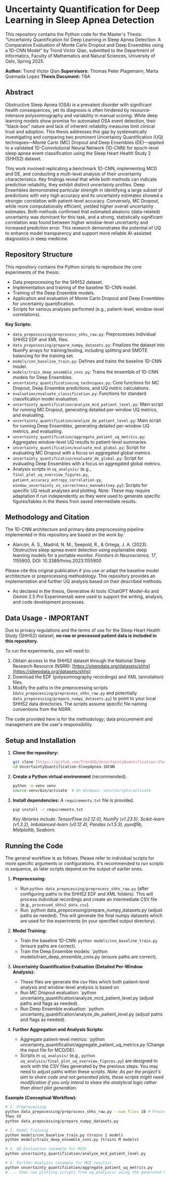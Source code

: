 # Uncertainty Quantification for Deep Learning in Sleep Apnea Detection

This repository contains the Python code for the Master's Thesis: "Uncertainty Quantification for Deep Learning in Sleep Apnea Detection: A Comparative Evaluation of Monte Carlo Dropout and Deep Ensembles using a 1D-CNN Model" by Trond Victor Qian, submitted to the Department of Informatics, Faculty of Mathematics and Natural Sciences, University of Oslo, Spring 2025.

**Author:** Trond Victor Qian
**Supervisors:** Thomas Peter Plagemann, Marta Quemada Lopez
**Thesis Document:** TBA

## Abstract

Obstructive Sleep Apnea (OSA) is a prevalent disorder with significant health consequences, yet its diagnosis is often hindered by resource-intensive polysomnography and variability in manual scoring. While deep learning models show promise for automated OSA event detection, their "black-box" nature and lack of inherent reliability measures limit clinical trust and adoption. This thesis addresses this gap by systematically investigating and comparing two prominent Uncertainty Quantification (UQ) techniques—Monte Carlo (MC) Dropout and Deep Ensembles (DE)—applied to a validated 1D-Convolutional Neural Network (1D-CNN) for epoch-level sleep apnea event classification using the Sleep Heart Health Study 2 (SHHS2) dataset.

This work involved replicating a benchmark 1D-CNN, implementing MCD and DE, and conducting a multi-level analysis of their uncertainty characteristics. Key findings reveal that while both methods can indicate prediction reliability, they exhibit distinct uncertainty profiles. Deep Ensembles demonstrated particular strength in identifying a large subset of predictions with very high accuracy and its uncertainty estimates showed a stronger correlation with patient-level accuracy. Conversely, MC Dropout, while more computationally efficient, yielded higher overall uncertainty estimates. Both methods confirmed that estimated aleatoric (data-related) uncertainty was dominant for this task, and a strong, statistically significant correlation was found between higher window-level uncertainty and increased prediction error. This research demonstrates the potential of UQ to enhance model transparency and support more reliable AI-assisted diagnostics in sleep medicine.

## Repository Structure

This repository contains the Python scripts to reproduce the core experiments of the thesis:
* Data preprocessing for the SHHS2 dataset.
* Implementation and training of the baseline 1D-CNN model.
* Training of the Deep Ensemble models.
* Application and evaluation of Monte Carlo Dropout and Deep Ensembles for uncertainty quantification.
* Scripts for various analyses performed (e.g., patient-level, window-level correlations).

**Key Scripts:**
* `data_prepocessing/preprocess_shhs_raw.py`: Preprocesses individual SHHS2 EDF and XML files.
* `data_prepocessing/prepare_numpy_datasets.py`: Finalizes the dataset into NumPy arrays for training/testing, including splitting and SMOTE balancing for the training set.
* `models/cnn_baseline_train.py`: Defines and trains the baseline 1D-CNN model.
* `models/train_deep_ensemble_cnns.py`: Trains the ensemble of 1D-CNN models for Deep Ensembles.
* `uncertainty_quantification/uq_techniques.py`: Core functions for MC Dropout, Deep Ensemble predictions, and UQ metric calculations.
* `evaluation/evaluate_classification.py`: Functions for standard classification model evaluation.
* `uncertainty_quantification/analyze_mcd_patient_level.py`: Main script for running MC Dropout, generating detailed per-window UQ metrics, and evaluating.
* `uncertainty_quantification/analyze_de_patient_level.py`: Main script for running Deep Ensembles, generating detailed per-window UQ metrics, and evaluating.
* `uncertainty_quantification/aggregate_patient_uq_metrics.py`: Aggregates window-level UQ results to patient-level summaries.
* `uncertainty_quantification/evaluate_mcd_global.py`: Script for evaluating MC Dropout with a focus on aggregated global metrics.
* `uncertainty_quantification/evaluate_de_global.py`: Script for evaluating Deep Ensembles with a focus on aggregated global metrics.
* Analysis scripts in `uq_analysis/` (e.g., `final_plot_uq_overview_figures.py`, `patient_accuracy_entropy_correlation.py`, `window_uncertainty_vs_correctness_mannwhitney.py`): Scripts for specific UQ result analyses and plotting. Note: These may require adaptation if run independently as they were used to generate specific figures/tables in the thesis from saved intermediate results.

## Methodology and Citation

The 1D-CNN architecture and primary data preprocessing pipeline implemented in this repository are based on the work by:

* Alarcón, Á. S., Madrid, N. M., Seepold, R., & Ortega, J. A. (2023). Obstructive sleep apnea event detection using explainable deep learning models for a portable monitor. *Frontiers in Neuroscience, 17*, 1155900. DOI: 10.3389/fnins.2023.1155900

Please cite this original publication if you use or adapt the baseline model architecture or preprocessing methodology. This repository provides an implementation and further UQ analysis based on their described methods.

* As declared in the thesis, Generative AI tools (ChatGPT Model-4o and Gemini 2.5 Pro Experimental) were used to support the writing, analysis, and code development processes.

## Data Usage - IMPORTANT

Due to privacy regulations and the terms of use for the Sleep Heart Health Study (SHHS2) dataset, **no raw or processed patient data is included in this repository.**

To run the experiments, you will need to:
1.  Obtain access to the SHHS2 dataset through the National Sleep Research Resource (NSRR): [https://sleepdata.org/datasets/shhs](https://sleepdata.org/datasets/shhs)
2.  Download the EDF (polysomnography recordings) and XML (annotation) files.
3.  Modify the paths in the preprocessing scripts (`data_prepocessing/preprocess_shhs_raw.py` and potentially `data_prepocessing/prepare_numpy_datasets.py`) to point to your local SHHS2 data directories. The scripts assume specific file naming conventions from the NSRR.

The code provided here is for the methodology; data procurement and management are the user's responsibility.

## Setup and Installation

1.  **Clone the repository:**
    ```bash
    git clone [https://github.com/TrondVQ/UncertaintyQuantification-SleepApnea-1DCNN.git](https://github.com/TrondVQ/UncertaintyQuantification-SleepApnea-1DCNN.git)
    cd UncertaintyQuantification-SleepApnea-1DCNN
    ```
2.  **Create a Python virtual environment** (recommended):
    ```bash
    python -m venv venv
    source venv/bin/activate  # On Windows: venv\Scripts\activate
    ```
3.  **Install dependencies:**
    A `requirements.txt` file is provided.
    ```bash
    pip install -r requirements.txt
    ```
    *Key libraries include: TensorFlow (v2.12.0), NumPy (v1.23.5), Scikit-learn (v1.3.2), Imbalanced-learn (v0.12.4), Pandas (v1.5.3), pyedflib, Matplotlib, Seaborn.*

## Running the Code

The general workflow is as follows. Please refer to individual scripts for more specific arguments or configurations. It's recommended to run scripts in sequence, as later scripts depend on the output of earlier ones.

1.  **Preprocessing:**
    * Run `python data_prepocessing/preprocess_shhs_raw.py` (after configuring paths to the SHHS2 EDF and XML folders). This will process individual recordings and create an intermediate CSV file (e.g., `processed_shhs2_data.csv`).
    * Run `python data_prepocessing/prepare_numpy_datasets.py (adjust paths as needed). This will generate the final numpy datasets which are used for the experiments (in your specified output directory).

2.  **Model Training:**
    * Train the baseline 1D-CNN: `python models/cnn_baseline_train.py ` (ensure paths are correct).
    * Train the Deep Ensemble models: `python models/train_deep_ensemble_cnns.py  (ensure paths are correct).

3.  **Uncertainty Quantification Evaluation (Detailed Per-Window Analysis):**
    * These files are generate the csv files which both patient-level analysis and window-level analysis is based on
    * Run MC Dropout evaluation: `python uncertainty_quantification/analyze_mcd_patient_level.py (adjust paths and flags as needed).
    * Run Deep Ensemble evaluation: `python uncertainty_quantification/analyze_de_patient_level.py (adjust paths and flags as needed).

4.  **Further Aggregation and Analysis Scripts:**
    * Aggregate patient-level metrics: `python uncertainty_quantification/aggregate_patient_uq_metrics.py (Change the input file for MCD/DE).
    * Scripts in `uq_analysis/` (e.g., `python uq_analysis/final_plot_uq_overview_figures.py`) are designed to work with the CSV files generated by the previous steps. You may need to adjust paths within these scripts. *Note: As per the project's aim to share code and not generated plots, these scripts might need modification if you only intend to share the analytical logic rather than direct plot generation.*

**Example (Conceptual Workflow):**
```bash
# 1. Preprocessing
python data_prepocessing/preprocess_shhs_raw.py --num_files 10 # Process a small number of files first
Then VV
python data_prepocessing/prepare_numpy_datasets.py

# 2. Model Training
python models/cnn_baseline_train.py (trains 1 model)
python models/train_deep_ensemble_cnns.py (trains M models)

# 3. UQ Evaluation (example for MCD)
python uncertainty_quantification/analyze_mcd_patient_level.py

# 4. Further Analysis (example for MCD results)
python uncertainty_quantification/aggregate_patient_uq_metrics.py 
# ... then run plotting scripts from uq_analysis/ using the generated CSVs